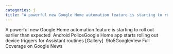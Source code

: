 ```yaml
---
categories: j
title: "A powerful new Google Home automation feature is starting to roll out earlier than expected  Android Police"
---
```

A powerful new Google Home automation feature is starting to roll out earlier than expected&nbsp;&nbsp;Android PoliceGoogle Home app starts rolling out device triggers for Assistant routines [Gallery]&nbsp;&nbsp;9to5GoogleView Full Coverage on Google News